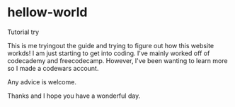 # hellow-world
Tutorial try


This is me tryingout the guide and trying to figure out how this website workds! I am just starting to get into coding. I've mainly worked off of codecademy and freecodecamp. However, I've been wanting to learn more so I made a codewars account.

Any advice is welcome.

Thanks and I hope you have a wonderful day.
